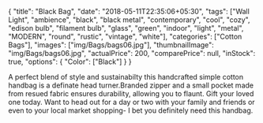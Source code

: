 {
    "title": "Black Bag",
    "date": "2018-05-11T22:35:06+05:30",
    "tags": ["Wall Light", "ambience", "black", "black metal", "contemporary", "cool", "cozy", "edison bulb", "filament bulb", "glass", "green", "indoor", "light", "metal", "MODERN", "round", "rustic", "vintage", "white"],
    "categories": ["Cotton Bags"],
    "images": ["img/Bags/bags06.jpg"],
    "thumbnailImage": "img/Bags/bags06.jpg",
    "actualPrice": 200,
    "comparePrice": null,
    "inStock": true,
    "options": {
            "Color": ["Black"]
    }
}

A perfect blend of style and sustainabilty this handcrafted simple cotton handbag is a definate head turner.Branded zipper and a small pocket made from resued fabric ensures durability, allowing you to flaunt. Gift your loved one today.
Want to head out for a day or two with your family and friends or even to your local market shopping- I bet you definitely need this handbag.